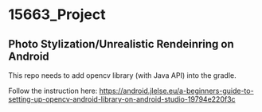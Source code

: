 # 15663_Project 

## Photo Stylization/Unrealistic Rendeinring on Android

This repo needs to add opencv library (with Java API) into the gradle.

Follow the instruction here:
https://android.jlelse.eu/a-beginners-guide-to-setting-up-opencv-android-library-on-android-studio-19794e220f3c
